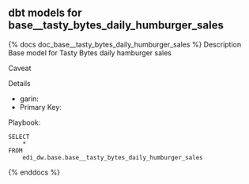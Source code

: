 ## dbt models for base__tasty_bytes_daily_humburger_sales

{% docs doc_base__tasty_bytes_daily_humburger_sales %}
Description
Base model for Tasty Bytes daily hamburger sales

Caveat

Details
- garin:
- Primary Key:

Playbook:
```
SELECT
    *
FROM
    edi_dw.base.base__tasty_bytes_daily_humburger_sales
```

{% enddocs %}